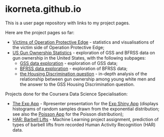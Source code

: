 ikorneta.github.io
==================

This is a user page repository with links to my project pages.

Here are the project pages so far:

* [Victims of Operation Protective Edge](http://ikorneta.github.io/protedge/) - statistics and visualisations of the victim side of Operation Protective Edge;
* [US Gun Ownership Statistics](http://ikorneta.github.io/gunstats/) - exploration of GSS and BFRSS data on gun ownership in the United States, with the following subpages:
  * [GSS data exploration](http://ikorneta.github.io/gunstats/pages/expgss.html) - exploration of GSS data;
  * [BFRSS data exploration](http://ikorneta.github.io/gunstats/pages/expbrfss.html) - exploration of BFRSS data;
  * [the Housing Discrimination question](http://ikorneta.github.io/gunstats/pages/housdisc.html) - in-depth analysis of the relationship between gun ownership among young white men and the answer to the GSS Housing Discrimination question.


Projects done for the Coursera Data Science Specialisation:

* [The Exp App](http://ikorneta.github.io/datasciencecoursera/PresExpApp/ExpAppPres.html) - Rpresenter presentation for the [Exp Shiny App](http://ikorneta.shinyapps.io/ExpApp/) (displays histograms of random samples drawn from the exponential distribution; see also the [Poisson App](http://ikorneta.shinyapps.io/PoissonApp/) for the Poisson distribution);
* [HAR: Barbell Lifts](http://ikorneta.github.io/datasciencecoursera/barbell/barbell.html) - Machine Learning project assignment, prediction of types of barbell lifts from recorded Human Activity Recognition (HAR) data.
